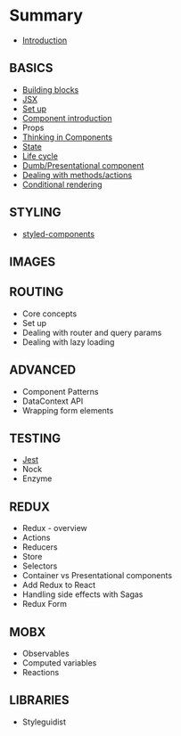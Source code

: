 # Summary

* [Introduction](README.md)

## BASICS

* [Building blocks](building-blocks.md)
* [JSX](jsx.md)
* [Set up](set-up.md)
* [Component introduction](your-first-component.md)
* Props
* [Thinking in Components](thinking-in-components.md)
* [State](state.md)
* [Life cycle](life-cycle.md)
* [Dumb/Presentational component](dumbpresentational-component.md)
* [Dealing with methods/actions](dealing-with-methodsactions.md)
* [Conditional rendering](conditional-rendering.md)

## STYLING

* [styled-components](styled-components.md)

## IMAGES

## ROUTING

* Core concepts
* Set up
* Dealing with router and query params
* Dealing with lazy loading

## ADVANCED

* Component Patterns
* DataContext API
* Wrapping form elements

## TESTING

* [Jest](testing/testing.md)
* Nock
* Enzyme

## REDUX

* Redux - overview
* Actions
* Reducers
* Store
* Selectors
* Container vs Presentational components
* Add Redux to React
* Handling side effects with Sagas
* Redux Form

## MOBX

* Observables
* Computed variables
* Reactions

## LIBRARIES

* Styleguidist

